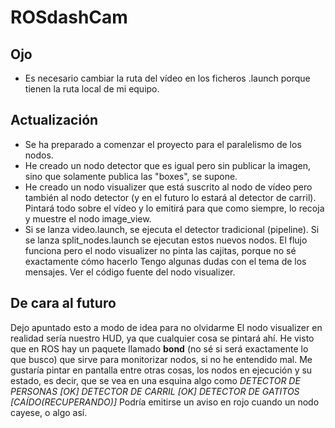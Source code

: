 # ROSdashCam

## Ojo
- Es necesario cambiar la ruta del vídeo en los ficheros .launch porque tienen la ruta local de mi equipo.

## Actualización
- Se ha preparado a comenzar el proyecto para el paralelismo de los nodos.
- He creado un nodo detector que es igual pero sin publicar la imagen, sino que solamente publica las "boxes", se supone.
- He creado un nodo visualizer que está suscrito al nodo de vídeo pero también al nodo detector (y en el futuro lo estará al detector de carril). Pintará todo sobre el vídeo y lo emitirá para que como siempre, lo recoja y muestre el nodo
image_view.
- Si se lanza video.launch, se ejecuta el detector tradicional (pipeline). Si se lanza split_nodes.launch se ejecutan
estos nuevos nodos. El flujo funciona pero el nodo visualizer no pinta las cajitas, porque no sé exactamente cómo hacerlo
Tengo algunas dudas con el tema de los mensajes. Ver el código fuente del nodo visualizer.

## De cara al futuro
Dejo apuntado esto a modo de idea para no olvidarme
El nodo visualizer en realidad sería nuestro HUD, ya que cualquier cosa se pintará ahí.
He visto que en ROS hay un paquete llamado **bond** (no sé si será exactamente lo que busco) que sirve para monitorizar nodos, si no he entendido mal. Me gustaría pintar en pantalla entre otras cosas, los nodos en ejecución y su estado, es decir, que se vea en una esquina algo como
*DETECTOR DE PERSONAS [OK]*
*DETECTOR DE CARRIL [OK]*
*DETECTOR DE GATITOS [CAÍDO(RECUPERANDO)]*
Podría emitirse un aviso en rojo cuando un nodo cayese, o algo así.

